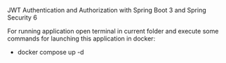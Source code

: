 JWT Authentication and Authorization with Spring Boot 3 and Spring Security 6

For running application open terminal in current folder and execute some commands for launching this application in docker:
- docker compose up -d
